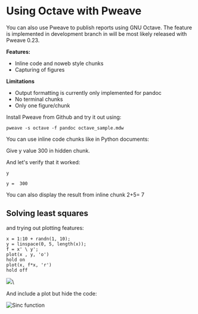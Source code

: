 # Using Octave with Pweave

You can also use Pweave to publish reports using GNU Octave. The
feature is implemented in development branch in will be most likely
released with Pweave 0.23.

**Features:**
* Inline code and noweb style chunks
* Capturing of figures

**Limitations**
* Output formatting is currently only implemented for pandoc
* No terminal chunks
* Only one figure/chunk

Install Pweave from Github  and try it out using:

    pweave -s octave -f pandoc octave_sample.mdw


You can use inline code chunks like in Python documents: 

Give y value 300  in hidden chunk. 

And let's verify that it worked:


~~~~{.python}
y
~~~~~~~~~~~~~

~~~~{.python}
y =  300

~~~~~~~~~~~~~


You can also display the result from inline chunk 2+5= 7

## Solving least squares


and trying out plotting features:


~~~~{.python}
x = 1:10 + randn(1, 10);
y = linspace(0, 5, length(x));
f = x' \ y';
plot(x , y, 'o')
hold on
plot(x, f*x, 'r')
hold off
~~~~~~~~~~~~~

![](figures/octave_test_figure2_.png)\



And include a plot but hide the code:



![Sinc function](figures/octave_test_figure3_.png)

